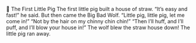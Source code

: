 🐷 The First Little Pig
The first little pig built a house of straw.
“It’s easy and fast!” he said.
But then came the Big Bad Wolf.
“Little pig, little pig, let me come in!”
“Not by the hair on my chinny chin chin!”
“Then I’ll huff, and I’ll puff, and I’ll blow your house in!”
The wolf blew the straw house down! The little pig ran away.
